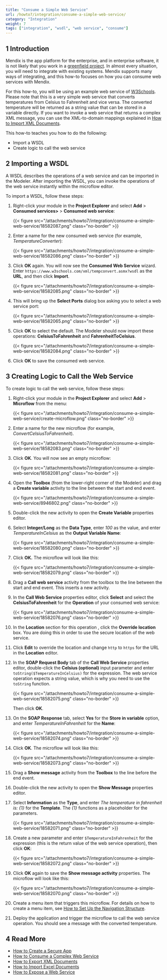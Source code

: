 ```yaml
---
title: "Consume a Simple Web Service"
url: /howto7/integration/consume-a-simple-web-service/
category: "Integration"
weight: 7
tags: ["integration", "wsdl", "web service", "consume"]
---
```


## 1 Introduction

Mendix is the app platform for the enterprise, and in enterprise software, it is not likely that you work in a [greenfield project](https://en.wikipedia.org/wiki/Greenfield_project). In almost every situation, you will need to integrate with existing systems. Mendix supports many ways of integrating, and this how-to focuses on how you can consume web services with Mendix.

For this how-to, you will be using an example web service of [W3Schools](https://www.w3schools.com/). Please note that this is a very simple web service that converts temperatures from Celsius to Fahrenheit and vice versa. The converted temperature will be returned as a string value that can be stored in a variable directly. If you want to invoke a web service that returns a complex XML message, you can use the XML-to-domain mappings explained in [How to Import XML Documents](/howto7/integration/importing-xml-documents/).

This how-to teaches you how to do the following:

* Import a WSDL
* Create logic to call the web service

## 2 Importing a WSDL

A WSDL describes the operations of a web service and can be imported in the Modeler. After importing the WSDL, you can invoke the operations of the web service instantly within the microflow editor.

To import a WSDL, follow these steps:

1. Right-click your module in the **Project Explorer** and select **Add** > **Consumed services>** > **Consumed web service**:

    {{< figure src="/attachments/howto7/integration/consume-a-simple-web-service/18582087.png" class="no-border" >}}

2. Enter a name for the new consumed web service (for example, *TemperatureConverter*):

    {{< figure src="/attachments/howto7/integration/consume-a-simple-web-service/18582086.png" class="no-border" >}}

3. Click **OK** again. You will now see the **Consumed Web Service** wizard. Enter `https://www.w3schools.com/xml/tempconvert.asmx?wsdl` as the **URL**, and then click **Import**.

    {{< figure src="/attachments/howto7/integration/consume-a-simple-web-service/18582085.png" class="no-border" >}}

4. This will bring up the **Select Ports** dialog box asking you to select a web service port:

    {{< figure src="/attachments/howto7/integration/consume-a-simple-web-service/18582065.png" class="no-border" >}}

5. Click **OK** to select the default. The Modeler should now import these operations: **CelsiusToFahrenheit** and **FahrenheitToCelsius**.

    {{< figure src="/attachments/howto7/integration/consume-a-simple-web-service/18582084.png" class="no-border" >}}

6. Click **OK** to save the consumed web service.

## 3 Creating Logic to Call the Web Service

To create logic to call the web service, follow these steps:

1. Right-click your module in the **Project Explorer** and select **Add** > **Microflow** from the menu:

    {{< figure src="/attachments/howto7/integration/consume-a-simple-web-service/create-microflow.png" class="no-border" >}}

2. Enter a name for the new microflow (for example, *ConvertCelsiusToFahrenheit*).

    {{< figure src="/attachments/howto7/integration/consume-a-simple-web-service/18582083.png" class="no-border" >}}

3. Click **OK**. You will now see an empty microflow:

    {{< figure src="/attachments/howto7/integration/consume-a-simple-web-service/18582081.png" class="no-border" >}}

4. Open the **Toolbox** (from the lower-right corner of the Modeler) and drag a **Create variable** activity to the line between the start and end event.

    {{< figure src="/attachments/howto7/integration/consume-a-simple-web-service/8946802.png" class="no-border" >}}

5. Double-click the new activity to open the **Create Variable** properties editor.
6. Select **Integer/Long** as the **Data Type**, enter *100* as the value, and enter *TemperatureInCelsius* as the **Output Variable Name**:

    {{< figure src="/attachments/howto7/integration/consume-a-simple-web-service/18582080.png" class="no-border" >}}

7. Click **OK.** The microflow will look like this:

    {{< figure src="/attachments/howto7/integration/consume-a-simple-web-service/18582079.png" class="no-border" >}}

8. Drag a **Call web service** activity from the toolbox to the line between the start and end event. This inserts a new activity.
9. In the **Call Web Service** properties editor, click **Select** and select the **CelsiusToFahrenheit** for the **Operation** of your consumed web service:

    {{< figure src="/attachments/howto7/integration/consume-a-simple-web-service/18582076.png" class="no-border" >}}

10. In the **Location** section for this operation , click the **Override location** box. You are doing this in order to use the secure location of the web service.
11. Click **Edit** to override the location and change `http` to `https` for the URL in the **Location** editor.
12. In the **SOAP Request Body** tab of the **Call Web Service** properties editor, double-click the **Celsius (optional)** input parameter and enter `toString($TemperatureInCelsius)` for the expression. The web service operation expects a string value, which is why you need to use the `toString` function. 

    {{< figure src="/attachments/howto7/integration/consume-a-simple-web-service/18582075.png" class="no-border" >}}

    Then click **OK**.
13. On the **SOAP Response** tab, select **Yes** for the **Store in variable** option, and enter *TemperatureInFahrenheit* for the **Name**:

    {{< figure src="/attachments/howto7/integration/consume-a-simple-web-service/18582074.png" class="no-border" >}}

14. Click **OK**. The microflow will look like this:

    {{< figure src="/attachments/howto7/integration/consume-a-simple-web-service/18582073.png" class="no-border" >}}

15. Drag a **Show message** activity from the **Toolbox** to the line before the end event.
16. Double-click the new activity to open the **Show Message** properties editor.
17. Select **Information** as the **Type**, and enter *The temperature in fahrenheit is: {1}* for the **Template**. The *{1}* functions as a placeholder for the parameters.

    {{< figure src="/attachments/howto7/integration/consume-a-simple-web-service/18582071.png" class="no-border" >}}

18. Create a new parameter and enter `$TemperatureInFahrenheit` for the expression (this is the return value of the web service operation), then click **OK**:

    {{< figure src="/attachments/howto7/integration/consume-a-simple-web-service/18582072.png" class="no-border" >}}

19. Click **OK** again to save the **Show message activity** properties. The microflow will look like this:

    {{< figure src="/attachments/howto7/integration/consume-a-simple-web-service/18582070.png" class="no-border" >}}

20. Create a menu item that triggers this microflow. For details on how to create a menu item, see [How to Set Up the Navigation Structure](/howto7/general/setting-up-the-navigation-structure/).
21. Deploy the application and trigger the microflow to call the web service operation. You should see a message with the converted temperature.

## 4 Read More

* [How to Create a Secure App](/howto7/security/create-a-secure-app/)
* [How to Consume a Complex Web Service](/howto7/integration/consume-a-complex-web-service/)
* [How to Export XML Documents](/howto7/integration/export-xml-documents/)
* [How to Import Excel Documents](/howto7/integration/importing-excel-documents/)
* [How to Expose a Web Service](/howto7/integration/expose-a-web-service/)

